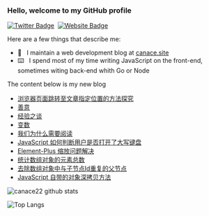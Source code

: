 ### Hello, welcome to my GitHub profile

[![Twitter Badge](https://img.shields.io/badge/-@Canace22-1ca0f1?style=flat-square&labelColor=1ca0f1&logo=twitter&logoColor=white&link=https://twitter.com/CanaceSteve)](https://twitter.com/CanaceSteve)&nbsp;&nbsp;[![Website Badge](https://img.shields.io/badge/-canace.site-0d3b73?style=flat-square&logo=website&logoColor=white&link=https://canace.site/)](https://canace.site/)

Here are a few things that describe me:

- 📝&nbsp;&nbsp; I maintain a web development blog at [canace.site](https://canace.site/)
- ⌨️&nbsp;&nbsp; I spend most of my time writing JavaScript on the front-end, sometimes witing back-end whith Go or Node

The content below is my new blog

<!-- BLOG-POST-LIST:START -->
- [浏览器页面跳转至文章指定位置的方法探究](https://canace.site/%E8%B7%B3%E8%BD%AC%E5%88%B0%E6%96%87%E7%AB%A0%E6%8C%87%E5%AE%9A%E4%BD%8D%E7%BD%AE%E7%9A%84%E6%96%B9%E5%BC%8F/)
- [善意](https://canace.site/%E5%96%84%E6%84%8F/)
- [经验之谈](https://canace.site/%E7%BB%8F%E9%AA%8C%E4%B9%8B%E8%B0%88/)
- [变数](https://canace.site/%E5%8F%98%E6%95%B0/)
- [我们为什么需要阅读](https://canace.site/%E6%88%91%E4%BB%AC%E4%B8%BA%E4%BB%80%E4%B9%88%E9%9C%80%E8%A6%81%E9%98%85%E8%AF%BB/)
- [JavaScript 如何判断用户是否打开了大写键盘](https://canace.site/JavaScript%E5%A6%82%E4%BD%95%E5%88%A4%E6%96%AD%E7%94%A8%E6%88%B7%E6%98%AF%E5%90%A6%E6%89%93%E5%BC%80%E4%BA%86%E5%A4%A7%E5%86%99%E9%94%AE%E7%9B%98/)
- [Element-Plus 缩放问题解决](https://canace.site/element-plus-table-%E7%BB%84%E4%BB%B6%E7%BC%A9%E6%94%BE%E9%97%AE%E9%A2%98%E8%A7%A3%E5%86%B3/)
- [统计数组对象的元素总数](https://canace.site/%E7%BB%9F%E8%AE%A1%E6%95%B0%E7%BB%84%E5%AF%B9%E8%B1%A1%E7%9A%84%E5%85%83%E7%B4%A0%E6%80%BB%E6%95%B0/)
- [去除数组对象中与子节点Id重复的父节点](https://canace.site/%E5%8E%BB%E9%99%A4%E6%95%B0%E7%BB%84%E5%AF%B9%E8%B1%A1%E4%B8%AD%E4%B8%8E%E5%AD%90%E8%8A%82%E7%82%B9id%E9%87%8D%E5%A4%8D%E7%9A%84%E7%88%B6%E8%8A%82%E7%82%B9/)
- [JavaScript 自带的对象深拷贝方法](https://canace.site/JavaScript%E8%87%AA%E5%B8%A6%E7%9A%84%E5%AF%B9%E8%B1%A1%E6%B7%B1%E6%8B%B7%E8%B4%9D%E6%96%B9%E6%B3%95/)
<!-- BLOG-POST-LIST:END -->

![canace22 github stats](https://github-readme-stats.vercel.app/api?username=canace22&count_private=true&show_icons=true&theme=vue)

![Top Langs](https://github-readme-stats.vercel.app/api/top-langs/?username=canace22&count_private=true&layout=compact)



